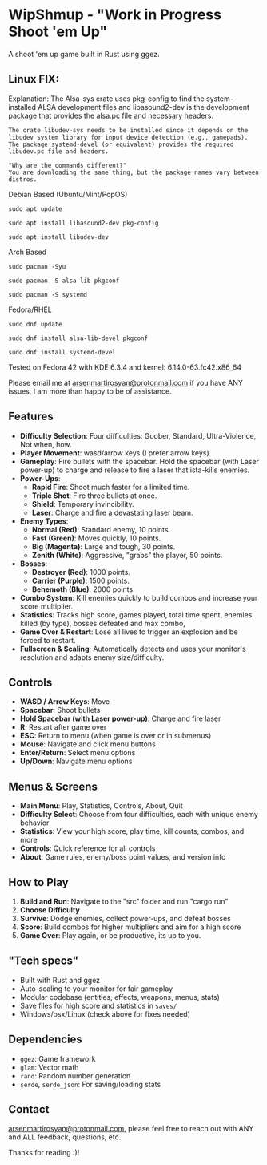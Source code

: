 # WipShmup - "Work in Progress Shoot 'em Up"

A shoot 'em up game built in Rust using ggez.

## Linux FIX:
Explanation:
    The Alsa-sys crate uses pkg-config to find the system-installed ALSA development files and libasound2-dev is the development package that provides the alsa.pc file and necessary headers.

    The crate libudev-sys needs to be installed since it depends on the libudev system library for input device detection (e.g., gamepads). The package systemd-devel (or equivalent) provides the required libudev.pc file and headers.

    "Why are the commands different?"
    You are downloading the same thing, but the package names vary between distros.

Debian Based (Ubuntu/Mint/PopOS)

    sudo apt update

    sudo apt install libasound2-dev pkg-config

    sudo apt install libudev-dev

Arch Based

    sudo pacman -Syu

    sudo pacman -S alsa-lib pkgconf

    sudo pacman -S systemd

Fedora/RHEL

    sudo dnf update

    sudo dnf install alsa-lib-devel pkgconf

    sudo dnf install systemd-devel

Tested on Fedora 42 with KDE 6.3.4 and kernel: 6.14.0-63.fc42.x86_64

Please email me at arsenmartirosyan@protonmail.com if you have ANY issues, I am more than happy to be of assistance.

## Features

- **Difficulty Selection**: Four difficulties: Goober, Standard, Ultra-Violence, Not when, how.
- **Player Movement**: wasd/arrow keys (I prefer arrow keys).
- **Gameplay**: Fire bullets with the spacebar. Hold the spacebar (with Laser power-up) to charge and release to fire a laser that ista-kills enemies.
- **Power-Ups**:
   - **Rapid Fire**: Shoot much faster for a limited time.
   - **Triple Shot**: Fire three bullets at once.
   - **Shield**: Temporary invincibility.
   - **Laser**: Charge and fire a devastating laser beam.
- **Enemy Types**:
   - **Normal (Red)**: Standard enemy, 10 points.
   - **Fast (Green)**: Moves quickly, 10 points.
   - **Big (Magenta)**: Large and tough, 30 points.
   - **Zenith (White)**: Aggressive, "grabs" the player, 50 points.
- **Bosses**:
   - **Destroyer (Red)**: 1000 points.
   - **Carrier (Purple)**: 1500 points.
   - **Behemoth (Blue)**: 2000 points.
- **Combo System**: Kill enemies quickly to build combos and increase your score multiplier.
- **Statistics**: Tracks high score, games played, total time spent, enemies killed (by type), bosses defeated and max combo,
- **Game Over & Restart**: Lose all lives to trigger an explosion and be forced to restart.
- **Fullscreen & Scaling**: Automatically detects and uses your monitor's resolution and adapts enemy size/difficulty.

## Controls

- **WASD / Arrow Keys**: Move
- **Spacebar**: Shoot bullets
- **Hold Spacebar (with Laser power-up)**: Charge and fire laser
- **R**: Restart after game over
- **ESC**: Return to menu (when game is over or in submenus)
- **Mouse**: Navigate and click menu buttons
- **Enter/Return**: Select menu options
- **Up/Down**: Navigate menu options

## Menus & Screens

- **Main Menu**: Play, Statistics, Controls, About, Quit
- **Difficulty Select**: Choose from four difficulties, each with unique enemy behavior
- **Statistics**: View your high score, play time, kill counts, combos, and more
- **Controls**: Quick reference for all controls
- **About**: Game rules, enemy/boss point values, and version info

## How to Play

1. **Build and Run**:
   Navigate to the "src" folder and run "cargo run"
2. **Choose Difficulty**
3. **Survive**: Dodge enemies, collect power-ups, and defeat bosses
4. **Score**: Build combos for higher multipliers and aim for a high score
5. **Game Over**: Play again, or be productive, its up to you.

## "Tech specs"

- Built with Rust and ggez
- Auto-scaling to your monitor for fair gameplay
- Modular codebase (entities, effects, weapons, menus, stats)
- Save files for high score and statistics in `saves/`
- Windows/osx/Linux (check above for fixes needed)

## Dependencies

- `ggez`: Game framework
- `glam`: Vector math
- `rand`: Random number generation
- `serde`, `serde_json`: For saving/loading stats

## Contact
arsenmartirosyan@protonmail.com, please feel free to reach out with ANY and ALL feedback, questions, etc.

Thanks for reading :)!
